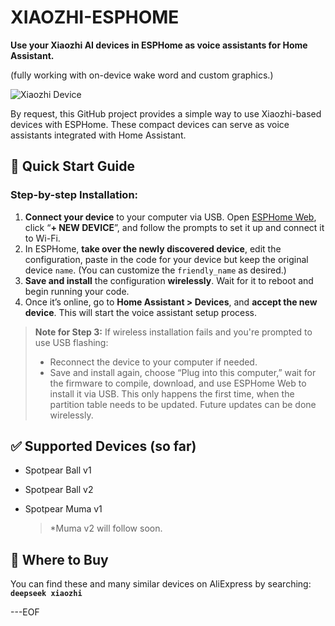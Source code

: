 
# XIAOZHI-ESPHOME

**Use your Xiaozhi AI devices in ESPHome as voice assistants for Home Assistant.**

(fully working with on-device wake word and custom graphics.)

![Xiaozhi Device](https://github.com/user-attachments/assets/8e66a3d6-527b-4047-9f0c-fb7c9cb2490f)

By request, this GitHub project provides a simple way to use Xiaozhi-based devices with ESPHome. These compact devices can serve as voice assistants integrated with Home Assistant.

## 🚀 Quick Start Guide

### Step-by-step Installation:

1. **Connect your device** to your computer via USB. Open [ESPHome Web](https://web.esphome.io), click “**+ NEW DEVICE**”, and follow the prompts to set it up and connect it to Wi-Fi.
2. In ESPHome, **take over the newly discovered device**, edit the configuration, paste in the code for your device but keep the original device `name`. (You can customize the `friendly_name` as desired.)
3. **Save and install** the configuration **wirelessly**. Wait for it to reboot and begin running your code.
4. Once it’s online, go to **Home Assistant > Devices**, and **accept the new device**. This will start the voice assistant setup process.

> **Note for Step 3:**
> If wireless installation fails and you're prompted to use USB flashing:
>
> * Reconnect the device to your computer if needed.
> * Save and install again, choose “Plug into this computer,” wait for the firmware to compile, download, and use ESPHome Web to install it via USB.
>   This only happens the first time, when the partition table needs to be updated. Future updates can be done wirelessly.

## ✅ Supported Devices (so far)

* Spotpear Ball v1
* Spotpear Ball v2
* Spotpear Muma v1

  > *Muma v2 will follow soon.

## 🛒 Where to Buy

You can find these and many similar devices on AliExpress by searching:
**`deepseek xiaozhi`**

---EOF

